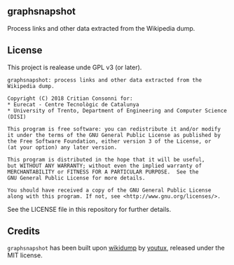 graphsnapshot
-------------

Process links and other data extracted from the Wikipedia dump.

## License

This project is realease unde GPL v3 (or later).

```
graphsnapshot: process links and other data extracted from the Wikipedia dump.

Copyright (C) 2018 Critian Consonni for:
* Eurecat - Centre Tecnològic de Catalunya
* University of Trento, Department of Engineering and Computer Science (DISI)

This program is free software: you can redistribute it and/or modify
it under the terms of the GNU General Public License as published by
the Free Software Foundation, either version 3 of the License, or
(at your option) any later version.

This program is distributed in the hope that it will be useful,
but WITHOUT ANY WARRANTY; without even the implied warranty of
MERCHANTABILITY or FITNESS FOR A PARTICULAR PURPOSE.  See the
GNU General Public License for more details.

You should have received a copy of the GNU General Public License
along with this program. If not, see <http://www.gnu.org/licenses/>.
```

See the LICENSE file in this repository for further details.


## Credits

`graphsnapshot` has been built upon [wikidump](https://github.com/youtux/wikidump)
by [youtux](https://github.com/youtux), released under the MIT license.